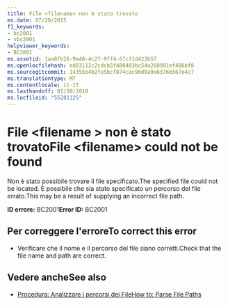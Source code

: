 ```yaml
---
title: File <filename> non è stato trovato
ms.date: 07/20/2015
f1_keywords:
- bc2001
- vbc2001
helpviewer_keywords:
- BC2001
ms.assetid: 1aa8fb26-9a48-4c27-9ff4-67cf1d423b57
ms.openlocfilehash: ed83112c2cdcb5f480483bc54a268981ef486bf0
ms.sourcegitcommit: 14355b4b2fe5bcf874cac96d0a9e6376b567e4c7
ms.translationtype: MT
ms.contentlocale: it-IT
ms.lasthandoff: 01/30/2019
ms.locfileid: "55281125"
---
```

# <a name="file-filename-could-not-be-found"></a><span data-ttu-id="90610-102">File \<filename > non è stato trovato</span><span class="sxs-lookup"><span data-stu-id="90610-102">File \<filename> could not be found</span></span>
<span data-ttu-id="90610-103">Non è stato possibile trovare il file specificato.</span><span class="sxs-lookup"><span data-stu-id="90610-103">The specified file could not be located.</span></span> <span data-ttu-id="90610-104">È possibile che sia stato specificato un percorso del file errato.</span><span class="sxs-lookup"><span data-stu-id="90610-104">This may be a result of supplying an incorrect file path.</span></span>  
  
 <span data-ttu-id="90610-105">**ID errore:** BC2001</span><span class="sxs-lookup"><span data-stu-id="90610-105">**Error ID:** BC2001</span></span>  
  
## <a name="to-correct-this-error"></a><span data-ttu-id="90610-106">Per correggere l'errore</span><span class="sxs-lookup"><span data-stu-id="90610-106">To correct this error</span></span>  
  
-   <span data-ttu-id="90610-107">Verificare che il nome e il percorso del file siano corretti.</span><span class="sxs-lookup"><span data-stu-id="90610-107">Check that the file name and path are correct.</span></span>  
  
## <a name="see-also"></a><span data-ttu-id="90610-108">Vedere anche</span><span class="sxs-lookup"><span data-stu-id="90610-108">See also</span></span>
- [<span data-ttu-id="90610-109">Procedura: Analizzare i percorsi dei File</span><span class="sxs-lookup"><span data-stu-id="90610-109">How to: Parse File Paths</span></span>](../../visual-basic/developing-apps/programming/drives-directories-files/how-to-parse-file-paths.md)
